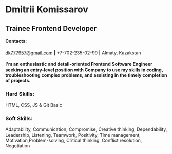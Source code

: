 # Dmitrii Komissarov

## Trainee Frontend Developer

#### Contacts:

dk777957@gmail.com **|** +7-702-235-02-99 **|** Almaty, Kazakstan

#### I'm an enthusiastic and detail-oriented Frontend Software Engineer seeking an entry-level position with Company to use my skills in coding, troubleshooting complex problems, and assisting in the timely completion of projects.

### Hard Skills:

HTML, CSS, JS & Git Basic

### Soft Skills:

Adaptability, Communication, Compromise, Creative thinking, Dependability, Leadership, Listening, Teamwork, Positivity, Time management, Motivation,Problem-solving, Critical thinking, Conflict resolution, Negotiation